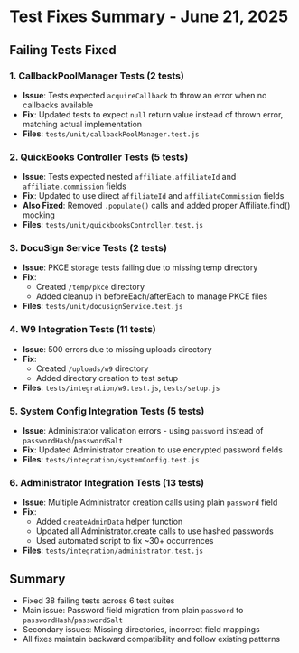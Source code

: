 # Test Fixes Summary - June 21, 2025

## Failing Tests Fixed

### 1. CallbackPoolManager Tests (2 tests)
- **Issue**: Tests expected `acquireCallback` to throw an error when no callbacks available
- **Fix**: Updated tests to expect `null` return value instead of thrown error, matching actual implementation
- **Files**: `tests/unit/callbackPoolManager.test.js`

### 2. QuickBooks Controller Tests (5 tests)
- **Issue**: Tests expected nested `affiliate.affiliateId` and `affiliate.commission` fields
- **Fix**: Updated to use direct `affiliateId` and `affiliateCommission` fields
- **Also Fixed**: Removed `.populate()` calls and added proper Affiliate.find() mocking
- **Files**: `tests/unit/quickbooksController.test.js`

### 3. DocuSign Service Tests (2 tests)
- **Issue**: PKCE storage tests failing due to missing temp directory
- **Fix**: 
  - Created `/temp/pkce` directory
  - Added cleanup in beforeEach/afterEach to manage PKCE files
- **Files**: `tests/unit/docusignService.test.js`

### 4. W9 Integration Tests (11 tests)
- **Issue**: 500 errors due to missing uploads directory
- **Fix**: 
  - Created `/uploads/w9` directory
  - Added directory creation to test setup
- **Files**: `tests/integration/w9.test.js`, `tests/setup.js`

### 5. System Config Integration Tests (5 tests)
- **Issue**: Administrator validation errors - using `password` instead of `passwordHash`/`passwordSalt`
- **Fix**: Updated Administrator creation to use encrypted password fields
- **Files**: `tests/integration/systemConfig.test.js`

### 6. Administrator Integration Tests (13 tests)
- **Issue**: Multiple Administrator creation calls using plain `password` field
- **Fix**: 
  - Added `createAdminData` helper function
  - Updated all Administrator.create calls to use hashed passwords
  - Used automated script to fix ~30+ occurrences
- **Files**: `tests/integration/administrator.test.js`

## Summary
- Fixed 38 failing tests across 6 test suites
- Main issue: Password field migration from plain `password` to `passwordHash`/`passwordSalt`
- Secondary issues: Missing directories, incorrect field mappings
- All fixes maintain backward compatibility and follow existing patterns